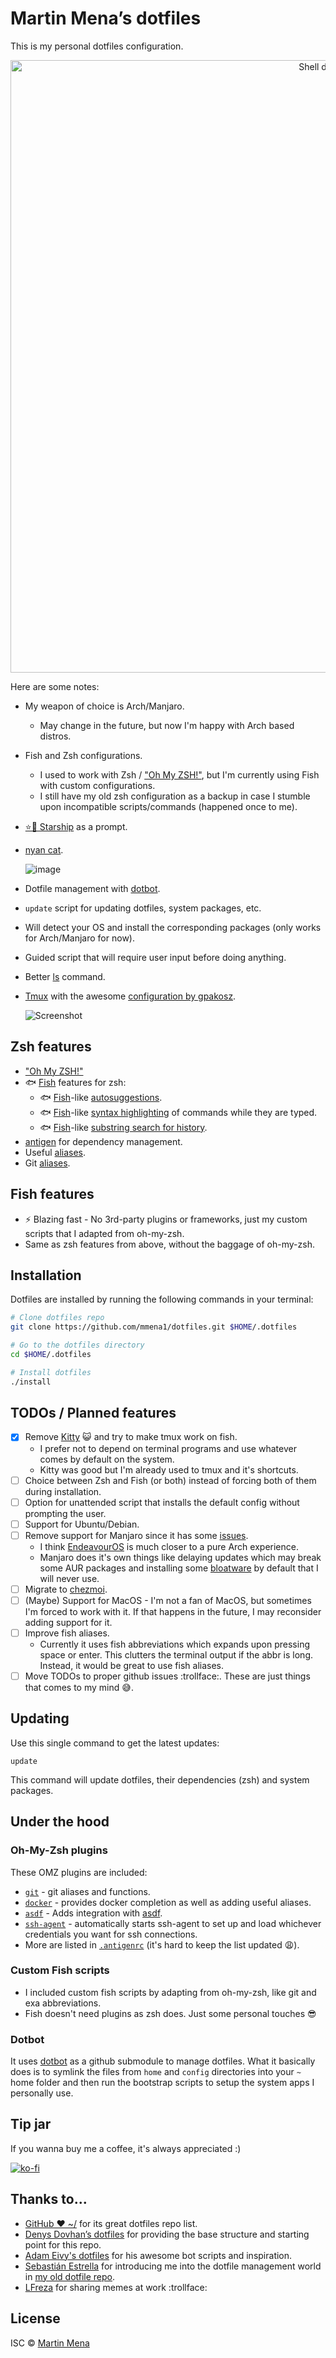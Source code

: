 # Martin Mena’s dotfiles


This is my personal dotfiles configuration.

<p align="center">
  <img alt="Shell demo" src="https://user-images.githubusercontent.com/4404853/211977100-8a39ffda-594c-4460-bd73-da09c7aa1d4e.gif" width="980px">
</p>


Here are some notes:

- My weapon of choice is Arch/Manjaro.
  - May change in the future, but now I'm happy with Arch based distros.
- Fish and Zsh configurations.
  - I used to work with Zsh / ["Oh My ZSH!"](http://ohmyz.sh/), but I'm currently using Fish with custom configurations.
  - I still have my old zsh configuration as a backup in case I stumble upon incompatible scripts/commands (happened once to me).
- [⭐️🚀 Starship](https://starship.rs/) as a prompt.
- [nyan cat](./bin/nyan).

  ![image](https://user-images.githubusercontent.com/4404853/211462357-b33b64a8-075e-458b-8e26-0e6494db993d.png)

- Dotfile management with [dotbot](https://github.com/anishathalye/dotbot).
- `update` script for updating dotfiles, system packages, etc.
- Will detect your OS and install the corresponding packages (only works for Arch/Manjaro for now).
- Guided script that will require user input before doing anything.
- Better [ls](https://the.exa.website/) command.
- [Tmux](https://github.com/tmux/tmux) with the awesome [configuration by gpakosz](https://github.com/gpakosz/.tmux).

  ![Screenshot](https://cloud.githubusercontent.com/assets/553208/19740585/85596a5a-9bbf-11e6-8aa1-7c8d9829c008.gif)

## Zsh features
- ["Oh My ZSH!"](http://ohmyz.sh/)
- 🐟 [Fish](https://fishshell.com/) features for zsh:
  - 🐟 [Fish](https://fishshell.com/docs/current/interactive.html#autosuggestions)-like [autosuggestions](https://github.com/zsh-users/zsh-autosuggestions).
  - 🐟 [Fish](https://fishshell.com/docs/current/interactive.html#syntax-highlighting)-like [syntax highlighting](https://github.com/zsh-users/zsh-syntax-highlighting) of commands while they are typed.
  - 🐟 [Fish](https://fishshell.com/docs/current/interactive.html#searchable-command-history)-like [substring search for history](https://github.com/zsh-users/zsh-history-substring-search).
- [antigen](https://github.com/zsh-users/antigen) for dependency management.
- Useful [aliases](./lib/aliases.zsh).
- Git [aliases](https://github.com/ohmyzsh/ohmyzsh/tree/master/plugins/git).

## Fish features

- :zap: Blazing fast - No 3rd-party plugins or frameworks, just my custom scripts that I adapted from oh-my-zsh.
- Same as zsh features from above, without the baggage of oh-my-zsh.

## Installation

Dotfiles are installed by running the following commands in your terminal:


```sh
# Clone dotfiles repo
git clone https://github.com/mmena1/dotfiles.git $HOME/.dotfiles

# Go to the dotfiles directory
cd $HOME/.dotfiles

# Install dotfiles
./install
```

## TODOs / Planned features

- [x] Remove [Kitty](https://sw.kovidgoyal.net/kitty/) :smiley_cat: and try to make tmux work on fish.
  - I prefer not to depend on terminal programs and use whatever comes by default on the system.
  - Kitty was good but I'm already used to tmux and it's shortcuts.
- [ ] Choice between Zsh and Fish (or both) instead of forcing both of them during installation.
- [ ] Option for unattended script that installs the default config without prompting the user.
- [ ] Support for Ubuntu/Debian.
- [ ] Remove support for Manjaro since it has some [issues](https://manjarno.snorlax.sh/).
  - I think [EndeavourOS](https://endeavouros.com/) is much closer to a pure Arch experience.
  - Manjaro does it's own things like delaying updates which may break some AUR packages
  and installing some [bloatware](https://gitlab.manjaro.org/profiles-and-settings/iso-profiles/-/blob/master/manjaro/kde/Packages-Desktop) by default that I will never use.
- [ ] Migrate to [chezmoi](https://www.chezmoi.io/).
- [ ] (Maybe) Support for MacOS - I'm not a fan of MacOS, but sometimes I'm forced to work with it.
  If that happens in the future, I may reconsider adding support for it.
- [ ] Improve fish aliases.
  - Currently it uses fish abbreviations which expands upon pressing space or enter.
  This clutters the terminal output if the abbr is long. Instead, it would be great to use fish aliases.
- [ ] Move TODOs to proper github issues :trollface:. These are just things that comes to my mind :sweat_smile:.

## Updating

Use this single command to get the latest updates:

```
update
```

This command will update dotfiles, their dependencies (zsh) and system packages.

## Under the hood

### Oh-My-Zsh plugins

These OMZ plugins are included:

- [`git`](https://github.com/robbyrussell/oh-my-zsh/tree/master/plugins/git) - git aliases and functions.
- [`docker`](https://github.com/robbyrussell/oh-my-zsh/tree/master/plugins/docker) - provides docker completion as well as adding useful aliases.
- [`asdf`](https://github.com/robbyrussell/oh-my-zsh/tree/master/plugins/asdf) - Adds integration with [asdf](https://asdf-vm.com/).
- [`ssh-agent`](https://github.com/robbyrussell/oh-my-zsh/tree/master/plugins/ssh-agent) - automatically starts ssh-agent to set up and load whichever credentials you want for ssh connections.
- More are listed in [`.antigenrc`](./home/antigenrc) (it's hard to keep the list updated :weary:).

### Custom Fish scripts

- I included custom fish scripts by adapting from oh-my-zsh, like git and exa abbreviations.
- Fish doesn't need plugins as zsh does. Just some personal touches :sunglasses:

### Dotbot

It uses [dotbot](https://github.com/anishathalye/dotbot) as a github submodule to manage dotfiles.
What it basically does is to symlink the files from `home` and `config` directories
into your `~` home folder and then run the bootstrap scripts to setup the system apps I personally use.

## Tip jar

If you wanna buy me a coffee, it's always appreciated :)

[![ko-fi](https://ko-fi.com/img/githubbutton_sm.svg)](https://ko-fi.com/P5P0HNRJ6)

## Thanks to...

- [GitHub ❤ ~/](http://dotfiles.github.com/) for its great dotfiles repo list.
- [Denys Dovhan’s dotfiles](https://github.com/denysdovhan/dotfiles) for providing the
  base structure and starting point for this repo.
- [Adam Eivy's dotfiles](https://github.com/atomantic/dotfiles) for his awesome bot scripts and inspiration.
- [Sebastián Estrella](https://github.com/sestrella/dotfiles) for introducing me
  into the dotfile management world in [my old dotfile repo](https://github.com/mmena1/dotfiles-old).
- [LFreza](https://github.com/LucasFrezarini) for sharing memes at work :trollface:
## License

ISC © [Martin Mena](https://github.com/mmena1)
